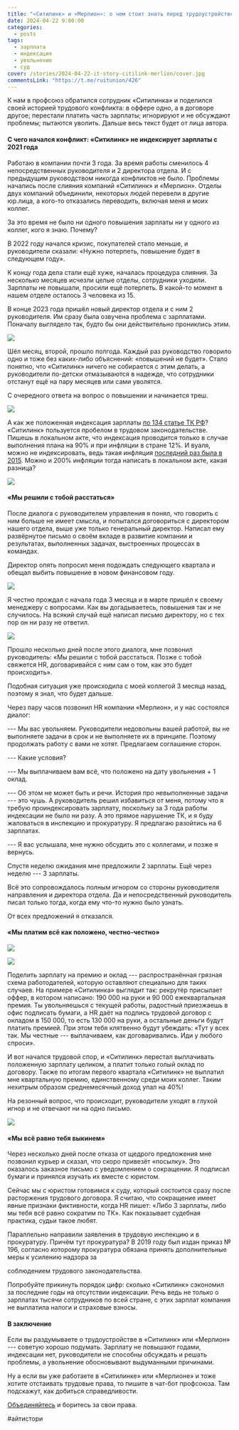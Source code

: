 ```yaml
---
title: "«Ситилинк» и «Мерлион»: о чем стоит знать перед трудоустройством"
date: 2024-04-22 9:00:00
categories:
  - posts
tags:
  - зарплата
  - индексация
  - увольнение
  - суд
cover: /stories/2024-04-22-it-story-citilink-merlion/cover.jpg
commentsLink: "https://t.me/ruitunion/426"
---
```


К нам в профсоюз обратился сотрудник «Ситилинка» и поделился своей историей трудового конфликта: в оффере одно, а в договоре другое; перестали платить часть зарплаты; игнорируют и не обсуждают проблемы; пытаются уволить. Дальше весь текст будет от лица автора.

#### С чего начался конфликт: «Ситилинк» не индексирует зарплаты с 2021 года

Работаю в компании почти 3 года. За время работы сменилось 4 непосредственных руководителя и 2 директора отдела. И с предыдущим руководством никогда конфликтов не было. Проблемы начались после слияния компаний «Ситилинк» и «Мерлион». Отделы двух компаний объединили, некоторых людей перевели в другие юр.лица, а кого-то отказались переводить, включая меня и моих коллег.

За это время не было ни одного повышения зарплаты ни у одного из коллег, кого я знаю. Почему?

В 2022 году начался кризис, покупателей стало меньше, и руководители сказали: «Нужно потерпеть, повышение будет в следующем году».

К концу года дела стали ещё хуже, началась процедура слияния. За несколько месяцев исчезли целые отделы, сотрудники уходили. Зарплаты не повышали, просили ещё потерпеть. В какой-то момент в нашем отделе осталось 3 человека из 15.

В конце 2023 года пришёл новый директор отдела и с ним 2 руководителя. Им сразу была озвучена проблема с зарплатами. Поначалу выглядело так, будто бы они действительно прониклись этим.

![](./image2.png)

Шёл месяц, второй, прошло полгода. Каждый раз руководство говорило одно и тоже без каких-либо объяснений: «повышений не будет». Стало понятно, что «Ситилинк» ничего не собирается с этим делать, а руководители по-детски отмазываются в надежде, что сотрудники отстанут ещё на пару месяцев или сами уволятся.

С очередного ответа на вопрос о повышении и начинается треш.

![](./image5.png)

А как же положенная индексация зарплаты [по 134 статье ТК РФ](https://www.consultant.ru/document/cons_doc_LAW_34683/12fdabe1c6c090a33e327161c95b4d430b5629c9/)? «Ситилинк» пользуется пробелом в трудовом законодательстве. Пишешь в локальном акте, что индексация проводится только в случае выполнения плана на 90% и при инфляции в стране 12%. И вуаля, можно не индексировать, ведь такая инфляция [последний раз была в 2015](https://xn----ctbjnaatncev9av3a8f8b.xn--p1ai/%D1%82%D0%B0%D0%B1%D0%BB%D0%B8%D1%86%D1%8B-%D0%B8%D0%BD%D1%84%D0%BB%D1%8F%D1%86%D0%B8%D0%B8). Можно и 200% инфляции тогда написать в локальном акте, какая разница?

![](./image6.png)

#### «Мы решили с тобой расстаться»

После диалога с руководителем управления я понял, что говорить с ним больше не имеет смысла, и попытался договориться с директором нашего отдела, выше уже только генеральный директор. Написал ему развёрнутое письмо о своём вкладе в развитие компании и результатах, выполненных задачах, выстроенных процессах в командах.

Директор опять попросил меня подождать следующего квартала и обещал выбить повышение в новом финансовом году.

![](./image4.png)

Я честно прождал с начала года 3 месяца и в марте пришёл к своему менеджеру с вопросами. Как вы догадываетесь, повышения так и не случилось. На всякий случай ещё написал письмо директору, но с тех пор он ни разу не ответил.

![](./image3.png)

Прошло несколько дней после этого диалога, мне позвонил руководитель: «Мы решили с тобой расстаться. Позже с тобой свяжется HR, договаривайся с ним сам о том, как это будет происходить».

Подобная ситуация уже происходила с моей коллегой 3 месяца назад, поэтому я знал, что будет дальше.

Через пару часов позвонил HR компании «Мерлион», и у нас состоялся диалог:

--- Мы вас увольняем. Руководители недовольны вашей работой, вы не выполняете задачи в срок и не выполняете их в принципе. Поэтому продолжать работу с вами не хотят. Предлагаем соглашение сторон.

--- Какие условия?

--- Мы выплачиваем вам всё, что положено на дату увольнения + 1 оклад.

--- Об этом не может быть и речи. История про невыполненные задачи --- это чушь. А руководитель решил избавиться от меня, потому что я требую проиндексировать зарплату, поскольку за 3 года работы индексации не было ни разу. А это прямое нарушение ТК, и я буду жаловаться в инспекцию и прокуратуру. Я предлагаю разойтись на 6 зарплатах.

--- Я вас услышала, мне нужно обсудить это с коллегами, и позже я вернусь.

Спустя неделю ожидания мне предложили 2 зарплаты. Ещё через неделю --- 3 зарплаты.

Всё это сопровождалось полным игнором со стороны руководителя направления и директора отдела. Да и непосредственный руководитель писал только тогда, когда ему что-то нужно было узнать.

От всех предложений я отказался.

#### «Мы платим всë как положено, честно-честно»

![](./image8.jpg)

![](./image1.png)

Поделить зарплату на премию и оклад --- распространённая грязная схема работодателей, которую оставляют специально для таких случаев. На примере «Ситилинка» выглядит так: рекрутёр присылает оффер, в котором написано: 190 000 на руки и 90 000 ежеквартальная премия. Ты увольняешься с текущей работы, радостный приезжаешь в офис подписать бумаги, а HR даёт на подпись трудовой договор с окладом в 150 000, то есть 130 000 на руки, а остальные деньги будут платить премией. При этом тебя клятвенно будут убеждать: «Тут у всех так. Мы честные --- выплачиваем, как договаривались. Иди у любого спроси».

И вот начался трудовой спор, и «Ситилинк» перестал выплачивать положенную зарплату целиком, а платит только голый оклад по договору. Также по итогам первого квартала «Ситилинк» не выплатил мне квартальную премию, единственному среди моих коллег. Таким нехитрым образом среднемесячный доход упал на 40%!

На резонный вопрос, что происходит, руководители уходят в глухой игнор и не отвечают ни на одно письмо.

![](./image7.png)

#### «Мы всё равно тебя выкинем»

Через несколько дней после отказа от щедрого предложения мне позвонил курьер и сказал, что скоро привезёт «посылку». Это оказалось заказное письмо с уведомлением о сокращении. Я подписал бумаги и принялся изучать их вместе с юристом.

Сейчас мы с юристом готовимся к суду, который состоится сразу после расторжения трудового договора. Я считаю, что сокращение имеет явные признаки фиктивности, когда HR пишет: «Либо 3 зарплаты, либо мы тебя всё равно сократим по ТК». Как показывает судебная практика, судьи такое любят.

Параллельно направили заявления в трудовую инспекцию и в прокуратуру. Причём тут прокуратура? В 2019 году был издан приказ № 196, согласно которому прокуратура обязана принять дополнительные меры к усилению надзора за

соблюдением трудового законодательства.

Попробуйте прикинуть порядок цифр: сколько «Ситилинк» сэкономил за последние годы на отсутствии индексации. Речь ведь не только о зарплатах тысячи сотрудников по всей стране, с этих зарплат компания не выплатила налоги и страховые взносы.

#### В заключение

Если вы раздумываете о трудоустройстве в «Ситилинк» или «Мерлион» --- советую хорошо подумать. Зарплату не повышают годами, индексации нет, руководители не способны обсуждать и решать проблемы, а увольнение обосновывают выдуманными причинами.

Ну а если вы уже работаете в «Ситилинке» или «Мерлионе» и тоже хотите отстаивать трудовые права, то пишите в чат-бот профсоюза. Там подскажут, как добиться справедливости.

[Объединяйтесь](https://ruitunion.org/materials) и боритесь за свои права.

#айтистори
